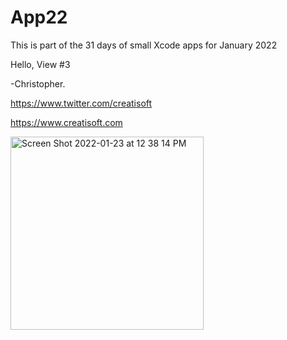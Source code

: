 # App22
This is part of the 31 days of small Xcode apps for January 2022


Hello, View #3

-Christopher.

https://www.twitter.com/creatisoft

https://www.creatisoft.com

<img width="309" alt="Screen Shot 2022-01-23 at 12 38 14 PM" src="https://user-images.githubusercontent.com/11401446/150697273-1dddd921-a447-4843-a8b7-5abffdc7e4fc.png">
